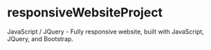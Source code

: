 # responsiveWebsiteProject
JavaScript / JQuery - Fully responsive website, built with JavaScript, JQuery, and Bootstrap.
